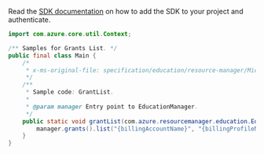 Read the [SDK documentation](https://github.com/Azure/azure-sdk-for-java/blob/azure-resourcemanager-education_1.0.0-beta.1/sdk/education/azure-resourcemanager-education/README.md) on how to add the SDK to your project and authenticate.

```java
import com.azure.core.util.Context;

/** Samples for Grants List. */
public final class Main {
    /*
     * x-ms-original-file: specification/education/resource-manager/Microsoft.Education/preview/2021-12-01-preview/examples/GrantDefaultList.json
     */
    /**
     * Sample code: GrantList.
     *
     * @param manager Entry point to EducationManager.
     */
    public static void grantList(com.azure.resourcemanager.education.EducationManager manager) {
        manager.grants().list("{billingAccountName}", "{billingProfileName}", false, Context.NONE);
    }
}
```

